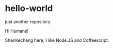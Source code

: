 # hello-world
just another repository

Hi Humans!

ShenKecheng here, I like Node.JS and Coffeescript. 

